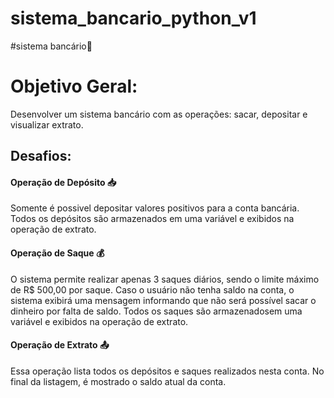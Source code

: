 # sistema_bancario_python_v1
#sistema bancário🏦
# Objetivo Geral:
  Desenvolver um sistema bancário com as operações: sacar, depositar e visualizar extrato.

## Desafios:
 #### Operação de Depósito 📥
 Somente é possivel depositar valores positivos para a conta bancária. Todos os depósitos são armazenados em uma variável e exibidos na operação de extrato.
 #### Operação de Saque 💰
 O sistema permite realizar apenas 3 saques diários, sendo o limite máximo de R$ 500,00 por saque. Caso o usuário não tenha saldo na conta, o sistema exibirá uma mensagem informando que não será possível sacar o dinheiro por falta de saldo. Todos os saques são armazenadosem uma variável e exibidos na operação de extrato. 
 #### Operação de Extrato 📤
 Essa operação lista todos os depósitos e saques realizados nesta conta. No final da listagem, é mostrado o saldo atual da conta.
